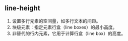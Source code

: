 ## line-height
1. 设置多行元素的空间量，如多行文本的间距。
2. 块级元素：指定元素行盒（line boxes）的最小高度。
3. 非替代的行内元素，它用于计算行盒（line box）的高度。
